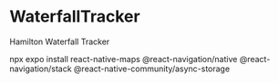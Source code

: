 # WaterfallTracker
Hamilton Waterfall Tracker

npx expo install react-native-maps @react-navigation/native @react-navigation/stack @react-native-community/async-storage
